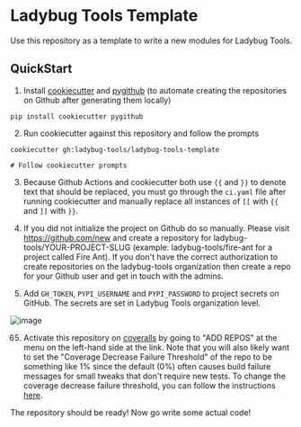 # Ladybug Tools Template

Use this repository as a template to write a new modules for Ladybug Tools.

## QuickStart
1. Install [cookiecutter](https://cookiecutter.readthedocs.io/en/latest/readme.html) and [pygithub](https://pygithub.readthedocs.io/en/latest/introduction.html) (to automate creating the repositories on Github after generating them locally)
```console
pip install cookiecutter pygithub
```
2. Run cookiecutter against this repository and follow the prompts
```console
cookiecutter gh:ladybug-tools/ladybug-tools-template

# Follow cookiecutter prompts
```

3. Because Github Actions and cookiecutter both use `{{` and `}}` to denote text that
should be replaced, you must go through the `ci.yaml` file after running cookiecutter
and manually replace all instances of `[[` with `{{` and `]]` with `}}`.

4. If you did not initialize the project on Github do so manually. Please visit https://github.com/new and create a repository for ladybug-tools/YOUR-PROJECT-SLUG (example: ladybug-tools/fire-ant for a project called Fire Ant). If you don't have the correct authorization to create repositories on the ladybug-tools organization then create a repo for your Github user and get in touch with the admins.

5. Add `GH_TOKEN`, `PYPI_USERNAME` and `PYPI_PASSWORD` to project secrets on GitHub.
  The secrets are set in Ladybug Tools organization level.

  ![image](https://user-images.githubusercontent.com/2915573/101363031-dc638600-386e-11eb-9042-600ee03e300f.png)

65. Activate this repository on [coveralls](https://coveralls.io/) by going to "ADD REPOS"
at the menu on the left-hand side at the link. Note that you will also likely want to set
the "Coverage Decrease Failure Threshold" of the repo to be something like 1% since the
default (0%) often causes build failure messages for small tweaks that don't require new
tests. To change the coverage decrease failure threshold, you can follow the instructions
[here](https://github.com/deepchem/deepchem/issues/648).

The repository should be ready! Now go write some actual code!
